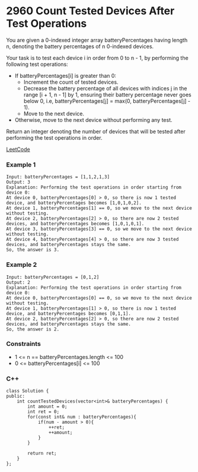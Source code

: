 # 2960 Count Tested Devices After Test Operations

You are given a 0-indexed integer array batteryPercentages having length n, denoting the battery percentages of n 0-indexed devices.

Your task is to test each device i in order from 0 to n - 1, by performing the following test operations:

* If batteryPercentages[i] is greater than 0:
    * Increment the count of tested devices.
    * Decrease the battery percentage of all devices with indices j in the range [i + 1, n - 1] by 1, ensuring their battery percentage never goes below 0, i.e, batteryPercentages[j] = max(0, batteryPercentages[j] - 1).
    * Move to the next device.
* Otherwise, move to the next device without performing any test.

Return an integer denoting the number of devices that will be tested after performing the test operations in order.

 
[LeetCode](https://leetcode.cn/problems/count-tested-devices-after-test-operations/)

### Example 1

```
Input: batteryPercentages = [1,1,2,1,3]
Output: 3
Explanation: Performing the test operations in order starting from device 0:
At device 0, batteryPercentages[0] > 0, so there is now 1 tested device, and batteryPercentages becomes [1,0,1,0,2].
At device 1, batteryPercentages[1] == 0, so we move to the next device without testing.
At device 2, batteryPercentages[2] > 0, so there are now 2 tested devices, and batteryPercentages becomes [1,0,1,0,1].
At device 3, batteryPercentages[3] == 0, so we move to the next device without testing.
At device 4, batteryPercentages[4] > 0, so there are now 3 tested devices, and batteryPercentages stays the same.
So, the answer is 3.
```

### Example 2

```
Input: batteryPercentages = [0,1,2]
Output: 2
Explanation: Performing the test operations in order starting from device 0:
At device 0, batteryPercentages[0] == 0, so we move to the next device without testing.
At device 1, batteryPercentages[1] > 0, so there is now 1 tested device, and batteryPercentages becomes [0,1,1].
At device 2, batteryPercentages[2] > 0, so there are now 2 tested devices, and batteryPercentages stays the same.
So, the answer is 2.
```

### Constraints

* 1 <= n == batteryPercentages.length <= 100 
* 0 <= batteryPercentages[i] <= 100


### C++ 

```
class Solution {
public:
    int countTestedDevices(vector<int>& batteryPercentages) {
        int amount = 0;
        int ret = 0;
        for(const int& num : batteryPercentages){
            if(num - amount > 0){
                ++ret;
                ++amount;
            }
        }
        
        return ret;
    }
};
```